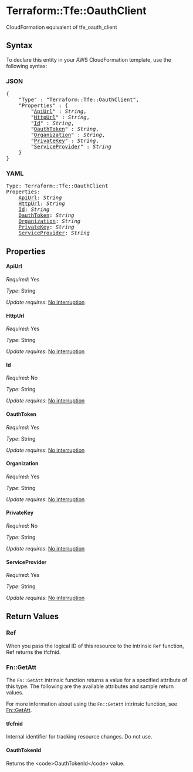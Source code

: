 # Terraform::Tfe::OauthClient

CloudFormation equivalent of tfe_oauth_client

## Syntax

To declare this entity in your AWS CloudFormation template, use the following syntax:

### JSON

<pre>
{
    "Type" : "Terraform::Tfe::OauthClient",
    "Properties" : {
        "<a href="#apiurl" title="ApiUrl">ApiUrl</a>" : <i>String</i>,
        "<a href="#httpurl" title="HttpUrl">HttpUrl</a>" : <i>String</i>,
        "<a href="#id" title="Id">Id</a>" : <i>String</i>,
        "<a href="#oauthtoken" title="OauthToken">OauthToken</a>" : <i>String</i>,
        "<a href="#organization" title="Organization">Organization</a>" : <i>String</i>,
        "<a href="#privatekey" title="PrivateKey">PrivateKey</a>" : <i>String</i>,
        "<a href="#serviceprovider" title="ServiceProvider">ServiceProvider</a>" : <i>String</i>
    }
}
</pre>

### YAML

<pre>
Type: Terraform::Tfe::OauthClient
Properties:
    <a href="#apiurl" title="ApiUrl">ApiUrl</a>: <i>String</i>
    <a href="#httpurl" title="HttpUrl">HttpUrl</a>: <i>String</i>
    <a href="#id" title="Id">Id</a>: <i>String</i>
    <a href="#oauthtoken" title="OauthToken">OauthToken</a>: <i>String</i>
    <a href="#organization" title="Organization">Organization</a>: <i>String</i>
    <a href="#privatekey" title="PrivateKey">PrivateKey</a>: <i>String</i>
    <a href="#serviceprovider" title="ServiceProvider">ServiceProvider</a>: <i>String</i>
</pre>

## Properties

#### ApiUrl

_Required_: Yes

_Type_: String

_Update requires_: [No interruption](https://docs.aws.amazon.com/AWSCloudFormation/latest/UserGuide/using-cfn-updating-stacks-update-behaviors.html#update-no-interrupt)

#### HttpUrl

_Required_: Yes

_Type_: String

_Update requires_: [No interruption](https://docs.aws.amazon.com/AWSCloudFormation/latest/UserGuide/using-cfn-updating-stacks-update-behaviors.html#update-no-interrupt)

#### Id

_Required_: No

_Type_: String

_Update requires_: [No interruption](https://docs.aws.amazon.com/AWSCloudFormation/latest/UserGuide/using-cfn-updating-stacks-update-behaviors.html#update-no-interrupt)

#### OauthToken

_Required_: Yes

_Type_: String

_Update requires_: [No interruption](https://docs.aws.amazon.com/AWSCloudFormation/latest/UserGuide/using-cfn-updating-stacks-update-behaviors.html#update-no-interrupt)

#### Organization

_Required_: Yes

_Type_: String

_Update requires_: [No interruption](https://docs.aws.amazon.com/AWSCloudFormation/latest/UserGuide/using-cfn-updating-stacks-update-behaviors.html#update-no-interrupt)

#### PrivateKey

_Required_: No

_Type_: String

_Update requires_: [No interruption](https://docs.aws.amazon.com/AWSCloudFormation/latest/UserGuide/using-cfn-updating-stacks-update-behaviors.html#update-no-interrupt)

#### ServiceProvider

_Required_: Yes

_Type_: String

_Update requires_: [No interruption](https://docs.aws.amazon.com/AWSCloudFormation/latest/UserGuide/using-cfn-updating-stacks-update-behaviors.html#update-no-interrupt)

## Return Values

### Ref

When you pass the logical ID of this resource to the intrinsic `Ref` function, Ref returns the tfcfnid.

### Fn::GetAtt

The `Fn::GetAtt` intrinsic function returns a value for a specified attribute of this type. The following are the available attributes and sample return values.

For more information about using the `Fn::GetAtt` intrinsic function, see [Fn::GetAtt](https://docs.aws.amazon.com/AWSCloudFormation/latest/UserGuide/intrinsic-function-reference-getatt.html).

#### tfcfnid

Internal identifier for tracking resource changes. Do not use.

#### OauthTokenId

Returns the &lt;code&gt;OauthTokenId&lt;/code&gt; value.

